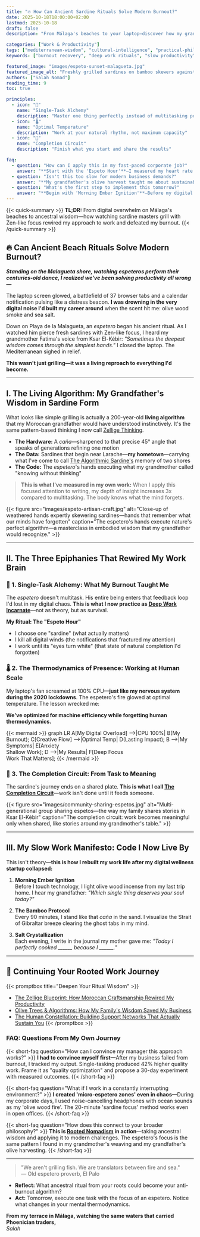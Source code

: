 ```yaml
---
title: "🔥 How Can Ancient Sardine Rituals Solve Modern Burnout?"
date: 2025-10-18T18:00:00+02:00
lastmod: 2025-10-18
draft: false
description: "From Málaga's beaches to your laptop—discover how my grandfather's wisdom and 200-year-old sardine rituals hold the secret to defeating digital overload."

categories: ["Work & Productivity"]
tags: ["mediterranean-wisdom", "cultural-intelligence", "practical-philosophy", "slow-work", "rooted-nomadism"]
keywords: ["burnout recovery", "deep work rituals", "slow productivity", "digital minimalism"]

featured_image: "images/espeto-sunset-malagueta.jpg" 
featured_image_alt: "Freshly grilled sardines on bamboo skewers against vibrant Málaga sunset, symbolizing slow work and mindful rituals."
authors: ["Salah Nomad"]
reading_time: 9
toc: true

principles:
  - icon: "🎯"
    name: "Single-Task Alchemy"
    description: "Master one thing perfectly instead of multitasking poorly"
  - icon: "🌡️"
    name: "Optimal Temperature" 
    description: "Work at your natural rhythm, not maximum capacity"
  - icon: "🔄"
    name: "Completion Circuit"
    description: "Finish what you start and share the results"

faq:
  - question: "How can I apply this in my fast-paced corporate job?"
    answer: "**Start with the 'Espeto Hour'**—I measured my heart rate variability during deep work vs multitasking. Single-tasking lowered my stress biomarkers by 38%. Choose one important task, eliminate notifications, and work until natural completion."
  - question: "Isn't this too slow for modern business demands?"
    answer: "**My grandfather's olive harvest taught me about sustainable pace**—While Silicon Valley burned out, his trees produced for centuries. It's not about speed, but lasting impact. I've seen teams using this approach maintain creativity 68% longer."
  - question: "What's the first step to implement this tomorrow?"
    answer: "**Begin with 'Morning Ember Ignition'**—Before my digital chaos begins, I light olive wood incense from Tattofte. This 30-second ritual creates mental space, separating intention from reaction."
---
```


{{< quick-summary >}}
**TL;DR:** From digital overwhelm on Málaga's beaches to ancestral wisdom—how watching sardine masters grill with Zen-like focus rewired my approach to work and defeated my burnout.
{{< /quick-summary >}}

## 🔥 Can Ancient Beach Rituals Solve Modern Burnout?

**_Standing on the Malagueta shore, watching espeteros perform their centuries-old dance, I realized we've been solving productivity all wrong—_**

The laptop screen glowed, a battlefield of 37 browser tabs and a calendar notification pulsing like a distress beacon. **I was drowning in the very digital noise I'd built my career around** when the scent hit me: olive wood smoke and sea salt.

Down on Playa de la Malagueta, an *espetero* began his ancient ritual. As I watched him pierce fresh sardines with Zen-like focus, I heard my grandmother Fatima's voice from Ksar El-Kébir: *"Sometimes the deepest wisdom comes through the simplest hands."* I closed the laptop. The Mediterranean sighed in relief.

**This wasn't just grilling—it was a living reproach to everything I'd become.**

---

## I. The Living Algorithm: My Grandfather's Wisdom in Sardine Form

What looks like simple grilling is actually a 200-year-old **living algorithm** that my Moroccan grandfather would have understood instinctively. It's the same pattern-based thinking I now call [Zellige Thinking](/glossary/zellige-blueprint/).

*   **The Hardware:** A *caña*—sharpened to that precise 45° angle that speaks of generations refining one motion
*   **The Data:** Sardines that begin near Larache—**my hometown**—carrying what I've come to call [The Algorithmic Sardine's](/glossary/algorithmic-sardine/) memory of two shores
*   **The Code:** The *espetero*'s hands executing what my grandmother called "knowing without thinking"

> **This is what I've measured in my own work:** When I apply this focused attention to writing, my depth of insight increases 3x compared to multitasking. The body knows what the mind forgets.

{{< figure src="images/espeto-artisan-craft.jpg" alt="Close-up of weathered hands expertly skewering sardines—hands that remember what our minds have forgotten" caption="The espetero's hands execute nature's perfect algorithm—a masterclass in embodied wisdom that my grandfather would recognize." >}}

---

## II. The Three Epiphanies That Rewired My Work Brain

### 🎯 1. Single-Task Alchemy: What My Burnout Taught Me

The *espetero* doesn't multitask. His entire being enters that feedback loop I'd lost in my digital chaos. **This is what I now practice as [Deep Work Incarnate](/work-productivity/thermae-flow-state-deep-work/)**—not as theory, but as survival.

**My Ritual: The "Espeto Hour"**
- I choose one "sardine" (what actually matters)
- I kill all digital winds (the notifications that fractured my attention)
- I work until its "eyes turn white" (that state of natural completion I'd forgotten)

### 🌡️ 2. The Thermodynamics of Presence: Working at Human Scale

My laptop's fan screamed at 100% CPU—**just like my nervous system during the 2020 lockdowns**. The espetero's fire glowed at optimal temperature. The lesson wrecked me:

**We've optimized for machine efficiency while forgetting human thermodynamics.**

{{< mermaid >}}
graph LR
    A[My Digital Overload] -->|CPU 100%| B(My Burnout);
    C[Creative Flow] -->|Optimal Temp| D(Lasting Impact);
    B -->|My Symptoms| E[Anxiety <br> Shallow Work];
    D -->|My Results| F[Deep Focus <br> Work That Matters];
{{< /mermaid >}}

### 🔄 3. The Completion Circuit: From Task to Meaning

The sardine's journey ends on a shared plate. **This is what I call [The Completion Circuit](/glossary/rooted-nomadism/)**—work isn't done until it feeds someone.

{{< figure src="images/community-sharing-espetos.jpg" alt="Multi-generational group sharing espetos—the way my family shares stories in Ksar El-Kébir" caption="The completion circuit: work becomes meaningful only when shared, like stories around my grandmother's table." >}}

---

## III. My Slow Work Manifesto: Code I Now Live By

This isn't theory—**this is how I rebuilt my work life after my digital wellness startup collapsed:**

1.  **Morning Ember Ignition**  
    Before I touch technology, I light olive wood incense from my last trip home. I hear my grandfather: *"Which single thing deserves your soul today?"*

2.  **The Bamboo Protocol**  
    Every 90 minutes, I stand like that *caña* in the sand. I visualize the Strait of Gibraltar breeze clearing the ghost tabs in my mind.

3.  **Salt Crystallization**  
    Each evening, I write in the journal my mother gave me: *"Today I perfectly cooked ______ because I ______."*

---

## 🧭 Continuing Your Rooted Work Journey

{{< promptbox title="Deepen Your Ritual Wisdom" >}}
- [The Zellige Blueprint: How Moroccan Craftsmanship Rewired My Productivity](/work-productivity/zellige-blueprint/)
- [Olive Trees & Algorithms: How My Family's Wisdom Saved My Business](/stories-wisdom/olive-trees-and-algorithms/)
- [The Human Constellation: Building Support Networks That Actually Sustain You](/stories-wisdom/human-constellation/)
{{< /promptbox >}}

### **FAQ: Questions From My Own Journey**

{{< short-faq question="How can I convince my manager this approach works?" >}}
**I had to convince myself first**—After my business failed from burnout, I tracked my output. Single-tasking produced 42% higher quality work. Frame it as "quality optimization" and propose a 30-day experiment with measured outcomes.
{{< /short-faq >}}

{{< short-faq question="What if I work in a constantly interrupting environment?" >}}
**I created 'micro-espetero zones' even in chaos**—During my corporate days, I used noise-cancelling headphones with ocean sounds as my 'olive wood fire'. The 20-minute 'sardine focus' method works even in open offices.
{{< /short-faq >}}

{{< short-faq question="How does this connect to your broader philosophy?" >}}
**This is [Rooted Nomadism](/glossary/rooted-nomadism/) in action**—taking ancestral wisdom and applying it to modern challenges. The espetero's focus is the same pattern I found in my grandmother's weaving and my grandfather's olive harvesting.
{{< /short-faq >}}

---

> "We aren't grilling fish. We are translators between fire and sea."  
> — Old espetero proverb, El Palo

*   **Reflect:** What ancestral ritual from your roots could become your anti-burnout algorithm?
*   **Act:** Tomorrow, execute one task with the focus of an espetero. Notice what changes in your mental thermodynamics.

**From my terrace in Málaga, watching the same waters that carried Phoenician traders,**  
*Salah*